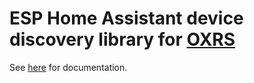 # ESP Home Assistant device discovery library for [OXRS](https://oxrs.io)

See [here](https://oxrs.io/docs/libraries/esp-hass-library.html) for documentation.
